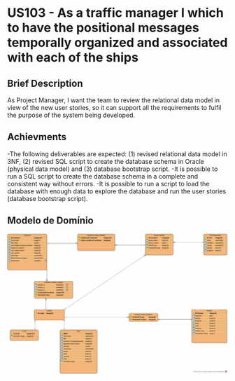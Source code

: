 # US103 - As a traffic manager I which to have the positional messages temporally organized and associated with each of the ships

## Brief Description

As Project Manager, I want the team to review the relational data model in view
of the new user stories, so it can support all the requirements to fulfil the purpose of the
system being developed.

## Achievments

-The following deliverables are expected: (1) revised relational data model
in 3NF, (2) revised SQL script to create the database schema in Oracle
(physical data model) and (3) database bootstrap script.
-It is possible to run a SQL script to create the database schema in a
complete and consistent way without errors.
-It is possible to run a script to load the database with enough data to
explore the database and run the user stories (database bootstrap script).

## Modelo de Domínio

![](DomainModel.svg)

